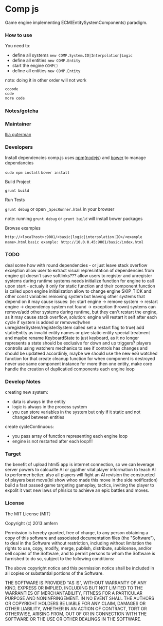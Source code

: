 Comp js
===

Game engine implementing ECM(EntitySystemComponents) paradigm.


### How to use
You need to:
* define all systems `new COMP.System.IO|Interpolation|Logic`
* define all entities `new COMP.Entity`
* start the engine `COMP()`
* define all entities `new COMP.Entity`

note: doing it in other order will not work


```javascript
cooode 
code 
more code
```

### Notes/gotcha


### Maintainer

[Ilia guterman](https://github.com/amfern)

### Developers

Install dependencies
comp.js uses [npm](https://www.npmjs.org/)([nodejs](http://nodejs.org/)) and [bower](http://bower.io/) to manage dependancies

`sudo npm install`
`bower install`

Build Project

`grunt build`

Run Tests

`grunt debug`
or open `_SpecRunner.html` in your browser

note: running `grunt debug` or `grunt build` will install bower packages

Browse examples

`http://<localhost>:9001/<basic|logic|interpolation|IO>/<example name>.html`
`basic example: http://10.0.0.45:9001/basic/index.html`

### TODO
deal some how with round dependencies - or just leave stack overflow exception
allow user to extract visual represintation of dependencies from engine
git doesn't save softlinks???
allow users to register and unregister systems during runtime
systems needs initialize function for engine to call upon start - actualy it only for static function and their component function is called upon engine initialization
allow to change engine SKIP_TICK and other const variables
removing system but leaving other systems that depend on it may cause issues: (ie: start engine -> remove system -> restart engine -> dependency system not found -> exception thrown)
systems can remove/add other systems during runtime, but they can't restart the engine, as it may cause stack overflow, solution: engine will restart it self after each cycle if system is added or removed(when unregisterSystem/registerSystem called set a restart flag to true)
add staticEntity as invalid entity names or give static entity special treatment
and maybe rename KeyboardState to just keyboard, as it no longer represents a state
should be exclusive for down and up triggers?
players controlls using watchers mechanics to see if controls has changes and should be updateed accordinly, maybe we should use the new es6 watched function for that
create cleanup function for when component is destroyed
never use same component instance for more then one entity, make core handle the creation of duplicatied components each engine loop


### Develop Notes
creating new system:
- data is always in the entity
- logic is always in the process system
- you can store variables in the system but only if it static and not changed between entities

create cycleContinuous:
- you pass array of function representing each engine loop
- engine is not restarted after each loop!!!


### Target
the benefit of upload html5 app is internet connection, so we can leverage server powers to calcualte AI or ggather vital player information to teach AI to performer better. also all players will fight an AI revision the constructed of players best move(lol show whoo made this move in the side notification)
build a fast passed game targeting gameplay, tactics, inviting the player to expolit it vast new laws of phisics to achieve an epic battles and moves.

### License

The MIT License (MIT)

Copyright (c) 2013 amfern

Permission is hereby granted, free of charge, to any person obtaining a copy of
this software and associated documentation files (the "Software"), to deal in
the Software without restriction, including without limitation the rights to
use, copy, modify, merge, publish, distribute, sublicense, and/or sell copies of
the Software, and to permit persons to whom the Software is furnished to do so,
subject to the following conditions:

The above copyright notice and this permission notice shall be included in all
copies or substantial portions of the Software.

THE SOFTWARE IS PROVIDED "AS IS", WITHOUT WARRANTY OF ANY KIND, EXPRESS OR
IMPLIED, INCLUDING BUT NOT LIMITED TO THE WARRANTIES OF MERCHANTABILITY, FITNESS
FOR A PARTICULAR PURPOSE AND NONINFRINGEMENT. IN NO EVENT SHALL THE AUTHORS OR
COPYRIGHT HOLDERS BE LIABLE FOR ANY CLAIM, DAMAGES OR OTHER LIABILITY, WHETHER
IN AN ACTION OF CONTRACT, TORT OR OTHERWISE, ARISING FROM, OUT OF OR IN
CONNECTION WITH THE SOFTWARE OR THE USE OR OTHER DEALINGS IN THE SOFTWARE.